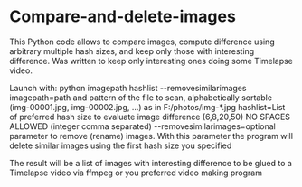 # Compare-and-delete-images
This Python code allows to compare images, compute difference using arbitrary multiple hash sizes, and keep only those with interesting difference. 
Was written to keep only interesting ones doing some Timelapse video.

Launch with: 
python imagepath hashlist --removesimilarimages
imagepath=path and pattern of the file to scan, alphabetically sortable (img-00001.jpg, img-00002.jpg, ...) as in F:/photos/img-*.jpg
hashlist=List of preferred hash size to evaluate image difference (6,8,20,50) NO SPACES ALLOWED  (integer comma separated)
--removesimilarimages=optional parameter to remove (rename) images. With this parameter the program will delete similar images using the first hash size you specified

The result will be a list of images with interesting difference to be glued to a Timelapse video via ffmpeg or you preferred video making program

